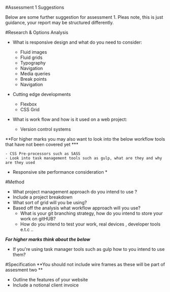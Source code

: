 #Assessment 1 Suggestions 

Below are some further suggestion for assessment 1. Pleas note, this is just guidance, your report may be structured differently.


#Research & Options Analysis

- What is responsive design and what do you need to consider: 

	- Fluid images 
	- Fluid grids
	- Typography 
	- Navigation 
	- Media queries 
	- Break points 
	- Navigation 

- Cutting edge developments 
		
	- Flexbox 
	- CSS Grid 	

- What is work flow and how is it used on a web project:

	- Version control systems
	
**For higher marks you may also want to look into the below workflow tools that have not been covered yet ***
	
	- CSS Pre-processors such as SASS  
	- Look into task management tools such as gulp, what are they and why are they used 
	
- Responsive site performance consideration *
 

#Method 


- What project management approach do you intend to use ?
- Include a project breakdown
- What sort of grid will you be using?
- Based off the analysis what workflow approach will you use?
  - What is your git branching strategy, how do you intend to store your work on gitHUB?
  - How do you intend to test your work, real devices , developer tools e.t.c .. 
  
 ***For higher marks think about the below***
 
 - If you're using task manager tools such as gulp how to you intend to use them?	 
   


#Specification 
**You should not include wire frames as these will be part of assesment two **

- Outline the features of your website 
- Include a notional client invoice







